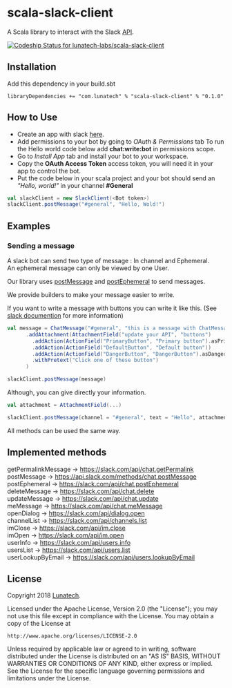 # scala-slack-client

A Scala library to interact with the Slack [API](https://api.slack.com).

[ ![Codeship Status for lunatech-labs/scala-slack-client](https://app.codeship.com/projects/0a9404a0-5ce4-0136-2cc1-460bed3baf8d/status?branch=develop)](https://app.codeship.com/projects/295784)

## Installation

Add this dependency in your build.sbt

```
libraryDependencies += "com.lunatech" % "scala-slack-client" % "0.1.0"
```

## How to Use

* Create an app with slack [here](https://api.slack.com/apps).
* Add permissions to your bot by going to *OAuth & Permissions* tab
To run the Hello world code below add **chat:write:bot** in permissions scope.
* Go to *Install App* tab and install your bot to your workspace.
* Copy the **OAuth Access Token** access token, you will need it in your app to control the bot.
* Put the code below in your scala project and your bot should send an *"Hello, world!"* in your channel **#General**

```scala
val slackClient = new SlackClient(<Bot token>)
slackClient.postMessage("#general", "Hello, Wold!")
```

## Examples

### Sending a message

A slack bot can send two type of message : In channel and Ephemeral.  
An ephemeral message can only be viewed by one User.

Our library uses [postMessage](https://api.slack.com/methods/chat.postMessage) and [postEphemeral](https://api.slack.com/methods/chat.postEphemeral) to send messages.

We provide builders to make your message easier to write.

If you want to write a message with buttons you can write it like this. (See [slack documention](https://api.slack.com/methods/chat.postMessage) for more information)

```scala
val message = ChatMessage("#general", "this is a message with ChatMessage")
      .addAttachment(AttachmentField("update your API", "buttons")
        .addAction(ActionField("PrimaryButton", "Primary button").asPrimaryButton))
        .addAction(ActionField("DefaultButton", "Default button"))
        .addAction(ActionField("DangerButton", "DangerButton").asDangerButton.withConfirmation("Are you sure"))
        .withPretext("Click one of these button")
      )

slackClient.postMessage(message)
```

Although, you can give directly your information.

```scala
val attachment = AttachmentField(...)

slackClient.postMessage(channel = "#general", text = "Hello", attachments = Some(List(attachment)))
```

All methods can be used the same way.

## Implemented methods

getPermalinkMessage -> https://slack.com/api/chat.getPermalink  
postMessage -> https://api.slack.com/methods/chat.postMessage  
postEphemeral -> https://slack.com/api/chat.postEphemeral  
deleteMessage -> https://slack.com/api/chat.delete  
updateMessage -> https://slack.com/api/chat.update  
meMessage -> https://slack.com/api/chat.meMessage  
openDialog -> https://slack.com/api/dialog.open  
channelList -> https://slack.com/api/channels.list  
imClose -> https://slack.com/api/im.close  
imOpen -> https://slack.com/api/im.open  
userInfo -> https://slack.com/api/users.info  
usersList -> https://slack.com/api/users.list  
userLookupByEmail -> https://slack.com/api/users.lookupByEmail  

## License

Copyright 2018 [Lunatech](https://www.lunatech.com/).

Licensed under the Apache License, Version 2.0 (the "License");
you may not use this file except in compliance with the License.
You may obtain a copy of the License at

    http://www.apache.org/licenses/LICENSE-2.0

Unless required by applicable law or agreed to in writing, software
distributed under the License is distributed on an "AS IS" BASIS,
WITHOUT WARRANTIES OR CONDITIONS OF ANY KIND, either express or implied.
See the License for the specific language governing permissions and
limitations under the License.

